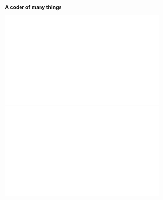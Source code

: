 ### A coder of many things

![](https://github.com/awSweeney/awSweeney/blob/master/generated/overview.svg)
![](https://github.com/awSweeney/awSweeney/blob/master/generated/languages.svg)


